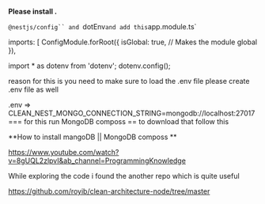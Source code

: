 **Please install .** 

`@nestjs/config`` and `dotEnv` and add this `app.module.ts` 

imports: [
    ConfigModule.forRoot({
        isGlobal: true, // Makes the module global
    }),

import * as dotenv from 'dotenv';
dotenv.config();


reason for this is you need to make sure to load the .env file please create .env file as well

.env => CLEAN_NEST_MONGO_CONNECTION_STRING=mongodb://localhost:27017 === for this run MongoDB composs == to download that follow this 

**How to install mangoDB || MongoDB composs **

https://www.youtube.com/watch?v=8gUQL2zlpvI&ab_channel=ProgrammingKnowledge


While exploring the code i found the another repo which is quite useful 

https://github.com/royib/clean-architecture-node/tree/master